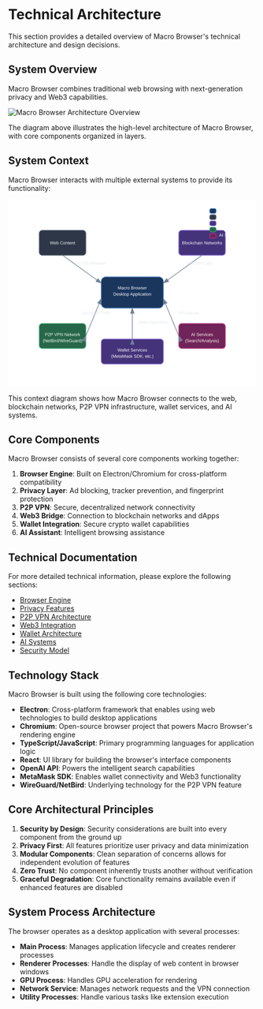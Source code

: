 # Technical Architecture

This section provides a detailed overview of Macro Browser's technical architecture and design decisions.

## System Overview

Macro Browser combines traditional web browsing with next-generation privacy and Web3 capabilities.

![Macro Browser Architecture Overview](../images/diagrams/technical_README_diagram_1.svg)

The diagram above illustrates the high-level architecture of Macro Browser, with core components organized in layers.

## System Context

Macro Browser interacts with multiple external systems to provide its functionality:

![Macro Browser System Context](../images/diagrams/technical_README_diagram_2.svg)

This context diagram shows how Macro Browser connects to the web, blockchain networks, P2P VPN infrastructure, wallet services, and AI systems.

## Core Components

Macro Browser consists of several core components working together:

1. **Browser Engine**: Built on Electron/Chromium for cross-platform compatibility
2. **Privacy Layer**: Ad blocking, tracker prevention, and fingerprint protection
3. **P2P VPN**: Secure, decentralized network connectivity
4. **Web3 Bridge**: Connection to blockchain networks and dApps
5. **Wallet Integration**: Secure crypto wallet capabilities
6. **AI Assistant**: Intelligent browsing assistance

## Technical Documentation

For more detailed technical information, please explore the following sections:

- [Browser Engine](./browser-engine.md)
- [Privacy Features](./privacy-features.md)
- [P2P VPN Architecture](./p2p-vpn.md)
- [Web3 Integration](./web3-integration.md)
- [Wallet Architecture](./wallet.md)
- [AI Systems](./ai-systems.md)
- [Security Model](./security-model.md)

## Technology Stack

Macro Browser is built using the following core technologies:

- **Electron**: Cross-platform framework that enables using web technologies to build desktop applications
- **Chromium**: Open-source browser project that powers Macro Browser's rendering engine
- **TypeScript/JavaScript**: Primary programming languages for application logic
- **React**: UI library for building the browser's interface components
- **OpenAI API**: Powers the intelligent search capabilities
- **MetaMask SDK**: Enables wallet connectivity and Web3 functionality
- **WireGuard/NetBird**: Underlying technology for the P2P VPN feature

## Core Architectural Principles

1. **Security by Design**: Security considerations are built into every component from the ground up
2. **Privacy First**: All features prioritize user privacy and data minimization
3. **Modular Components**: Clean separation of concerns allows for independent evolution of features
4. **Zero Trust**: No component inherently trusts another without verification
5. **Graceful Degradation**: Core functionality remains available even if enhanced features are disabled

## System Process Architecture

The browser operates as a desktop application with several processes:

- **Main Process**: Manages application lifecycle and creates renderer processes
- **Renderer Processes**: Handle the display of web content in browser windows
- **GPU Process**: Handles GPU acceleration for rendering
- **Network Service**: Manages network requests and the VPN connection
- **Utility Processes**: Handle various tasks like extension execution

